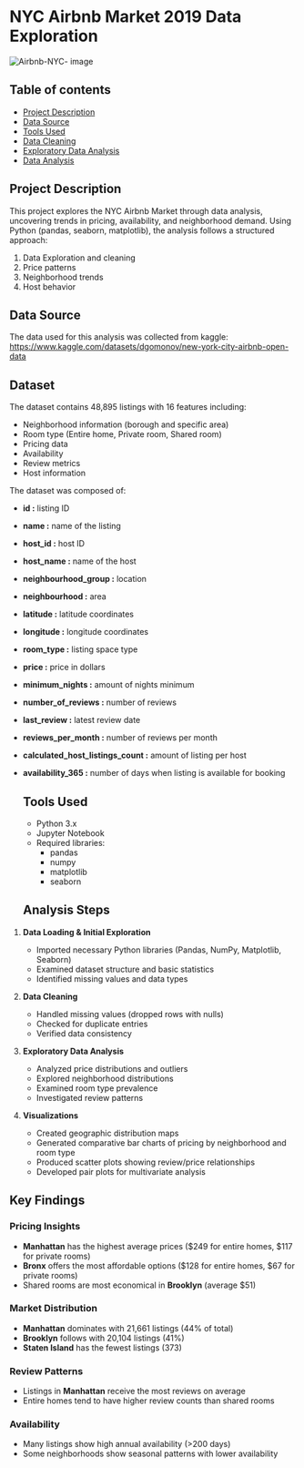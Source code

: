 # NYC Airbnb Market 2019 Data Exploration

![Airbnb-NYC- image](https://github.com/user-attachments/assets/66dcab0c-bf43-4c2c-a5c1-5335f22aad3f)

## Table of contents
- [Project Description ](#project-description) 
- [Data Source](#data-sources)
- [Tools Used ](#tools-used)
- [Data Cleaning ](#data-cleaning)
- [Exploratory Data Analysis](#exploratory-data-analysis)
- [Data Analysis](#data-analysis)

## Project Description
This project explores the NYC Airbnb Market through data analysis, uncovering trends in pricing, availability, and neighborhood demand. Using Python (pandas, seaborn, matplotlib), the analysis follows a structured approach: 
1. Data Exploration and cleaning
2. Price patterns
3. Neighborhood trends
4. Host behavior

## Data Source
The data used for this analysis was collected from kaggle: https://www.kaggle.com/datasets/dgomonov/new-york-city-airbnb-open-data

## Dataset
The dataset contains 48,895 listings with 16 features including:
- Neighborhood information (borough and specific area)
- Room type (Entire home, Private room, Shared room)
- Pricing data
- Availability
- Review metrics
- Host information
  
The dataset was composed of: 
- **id :** listing ID
- **name :** name of the listing
- **host_id :** host ID
- **host_name :** name of the host
- **neighbourhood_group :** location
- **neighbourhood :** area
- **latitude :** latitude coordinates
- **longitude :** longitude coordinates
- **room_type :** listing space type
- **price :** price in dollars
- **minimum_nights :** amount of nights minimum
- **number_of_reviews :** number of reviews
- **last_review :** latest review date
- **reviews_per_month :** number of reviews per month
- **calculated_host_listings_count :** amount of listing per host
- **availability_365 :** number of days when listing is available for booking

  ## Tools Used
  - Python 3.x
  - Jupyter Notebook 
  - Required libraries:
      - pandas
      - numpy
      - matplotlib
      - seaborn
 
  ## Analysis Steps

1. **Data Loading & Initial Exploration**
   - Imported necessary Python libraries (Pandas, NumPy, Matplotlib, Seaborn)
   - Examined dataset structure and basic statistics
   - Identified missing values and data types

2. **Data Cleaning**
   - Handled missing values (dropped rows with nulls)
   - Checked for duplicate entries
   - Verified data consistency

3. **Exploratory Data Analysis**
   - Analyzed price distributions and outliers
   - Explored neighborhood distributions
   - Examined room type prevalence
   - Investigated review patterns

4. **Visualizations**
   - Created geographic distribution maps
   - Generated comparative bar charts of pricing by neighborhood and room type
   - Produced scatter plots showing review/price relationships
   - Developed pair plots for multivariate analysis

## Key Findings

### Pricing Insights
- **Manhattan** has the highest average prices ($249 for entire homes, $117 for private rooms)
- **Bronx** offers the most affordable options ($128 for entire homes, $67 for private rooms)
- Shared rooms are most economical in **Brooklyn** (average $51)

### Market Distribution
- **Manhattan** dominates with 21,661 listings (44% of total)
- **Brooklyn** follows with 20,104 listings (41%)
- **Staten Island** has the fewest listings (373)

### Review Patterns
- Listings in **Manhattan** receive the most reviews on average
- Entire homes tend to have higher review counts than shared rooms

### Availability
- Many listings show high annual availability (>200 days)
- Some neighborhoods show seasonal patterns with lower availability


  
  
